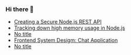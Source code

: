 ### Hi there 👋
<!-- daily.dev BOOKMARKS:START -->
- [Creating a Secure Node.js REST API](https://app.daily.dev/posts/objR0epLN?utm_source=rss&utm_medium=bookmarks&utm_campaign=mBzS9yGu2kYgKY4tuhxYN)
- [Tracking down high memory usage in Node.js](https://app.daily.dev/posts/xs3DAOhZJ?utm_source=rss&utm_medium=bookmarks&utm_campaign=mBzS9yGu2kYgKY4tuhxYN)
- [No title](https://app.daily.dev/posts/NT1ItUaLr?utm_source=rss&utm_medium=bookmarks&utm_campaign=mBzS9yGu2kYgKY4tuhxYN)
- [Frontend System Desigm: Chat Application](https://app.daily.dev/posts/52WpjRHPp?utm_source=rss&utm_medium=bookmarks&utm_campaign=mBzS9yGu2kYgKY4tuhxYN)
- [No title](https://app.daily.dev/posts/C3oYttpSf?utm_source=rss&utm_medium=bookmarks&utm_campaign=mBzS9yGu2kYgKY4tuhxYN)
<!-- daily.dev BOOKMARKS:END -->
<!--
**nirmal-patel-s/nirmal-patel-s** is a ✨ _special_ ✨ repository because its `README.md` (this file) appears on your GitHub profile.

Here are some ideas to get you started:

- 🔭 I’m currently working on ...
- 🌱 I’m currently learning ...
- 👯 I’m looking to collaborate on ...
- 🤔 I’m looking for help with ...
- 💬 Ask me about ...
- 📫 How to reach me: ...
- 😄 Pronouns: ...
- ⚡ Fun fact: ...
-->

